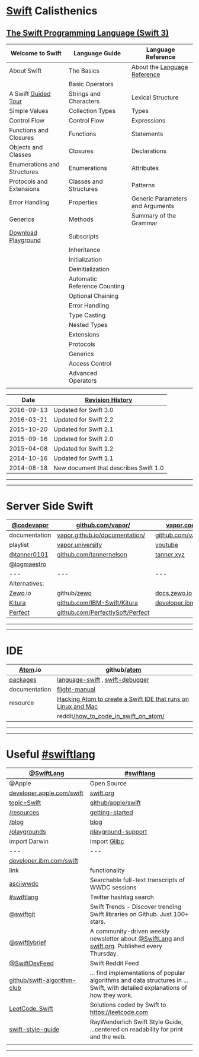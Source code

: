 # [Swift] Calisthenics

## [The Swift Programming Language (Swift 3)][documentation]

| Welcome to Swift            | Language Guide                | Language Reference                |
|---                          |---                            |---                                |
| About Swift                 | The Basics                    | About the [Language Reference]    |
|                             | Basic Operators               |                                   |
| A Swift [Guided Tour]       | Strings and Characters        | Lexical Structure                 |
| Simple Values               | Collection Types              | Types                             |
| Control Flow                | Control Flow                  | Expressions                       |
| Functions and Closures      | Functions                     | Statements                        |
| Objects and Classes         | Closures                      | Declarations                      |
| Enumerations and Structures | Enumerations                  | Attributes                        |
| Protocols and Extensions    | Classes and Structures        | Patterns                          |
| Error Handling              | Properties                    | Generic Parameters and Arguments  |
| Generics                    | Methods                       | Summary of the Grammar            |
| [Download Playground]       | Subscripts                    | |
|                             | Inheritance                   | |
|                             | Initialization                | |
|                             | Deinitialization              | |
|                             | Automatic Reference Counting  | |
|                             | Optional Chaining             | |
|                             | Error Handling                | |
|                             | Type Casting                  | |
|                             | Nested Types                  | |
|                             | Extensions                    | |
|                             | Protocols                     | |
|                             | Generics                      | |
|                             | Access Control                | |
|                             | Advanced Operators            | |
| | | |




| Date | [Revision History] |
|---|---|
| 2016-09-13 | Updated for Swift 3.0 |
| 2016-03-21 | Updated for Swift 2.2 |
| 2015-10-20 | Updated for Swift 2.1 |
| 2015-09-16 | Updated for Swift 2.0 |
| 2015-04-08 | Updated for Swift 1.2 |
| 2014-10-16 | Updated for Swift 1.1 |
| 2014-08-18 | New document that describes Swift 1.0 |




---

[@SwiftLang]: https://twitter.com/SwiftLang

[swift.org]: https://swift.org/
[blog]: https://swift.org/blog/
[playground-support]: https://swift.org/playground-support/

[developer.apple.com/swift]: https://developer.apple.com/swift/
[/blog]: https://developer.apple.com/swift/blog/
[/playgrounds]: https://developer.apple.com/swift/playgrounds/
[/resources]: https://developer.apple.com/swift/resources/
[topic=Swift]: https://developer.apple.com/library/prerelease/content/navigation/#section=Topics&topic=Swift

[github/apple/swift]: https://github.com/apple/swift


[Swift]: https://swift.org/

[documentation]: https://developer.apple.com/library/content/documentation/Swift/Conceptual/Swift_Programming_Language/

[Revision History]: https://developer.apple.com/library/content/documentation/Swift/Conceptual/Swift_Programming_Language/RevisionHistory.html

[Guided Tour]: https://developer.apple.com/library/content/documentation/Swift/Conceptual/Swift_Programming_Language/GuidedTour.html

[Download Playground]: https://developer.apple.com/library/content/documentation/Swift/Conceptual/Swift_Programming_Language/GuidedTour.playground.zip

[Language Reference]: https://developer.apple.com/library/content/documentation/Swift/Conceptual/Swift_Programming_Language/AboutTheLanguageReference.html




---

# Server Side Swift

| [@codevapor]    | [github.com/vapor/]               | [vapor.codes] , [qutheory.io]     |
|---              |---  |---  |
| documentation   | [vapor.github.io/documentation/]  | [github.com/vapor/documentation/] |
| playlist        | [vapor.university]                | [youtube]                         |
| [@tanner0101]   | [github.com/tannernelson]         | [tanner.xyz]                      |
| [@logmaestro]   | | |
|---              |---  |---  |
| Alternatives:    |     |     |
| [Zewo].io       | github/[zewo] | [docs.zewo.io] |
| [Kitura]        |  [github.com/IBM-Swift/Kitura]              | [developer.ibm.com/swift] |
| [Perfect]       | [github.com/PerfectlySoft/Perfect]         |                |

---

[github.com/vapor/]: https://github.com/vapor/

[vapor.github.io/documentation/]: https://vapor.github.io/documentation/
[github.com/vapor/documentation/]: https://github.com/vapor/documentation/

[vapor.codes]: http://vapor.codes
[qutheory.io]: http://qutheory.io

[vapor.university]: http://vapor.university
[@codevapor]: https://twitter.com/codevapor
[youtube]: https://www.youtube.com/channel/UCkxCv2ZkF4PLTqnQdwCUXKA

[github.com/tannernelson]: https://github.com/tannernelson
[@tanner0101]: https://twitter.com/@tanner0101
[tanner.xyz]: http://tanner.xyz

[@logmaestro]: https://twitter.com/logmaestro

[Zewo]: http://www.zewo.io
[zewo]: https://github.com/zewo/zewo
[docs.zewo.io]: https://docs.zewo.io

[Kitura]: https://developer.ibm.com/swift/kitura
[github.com/IBM-Swift/Kitura]: https://github.com/IBM-Swift/Kitura
[developer.ibm.com/swift]: https://developer.ibm.com/swift/

[Perfect]: http://perfect.org
[github.com/PerfectlySoft/Perfect]: https://github.com/PerfectlySoft/Perfect

---

# IDE

| [Atom].io     | github/[atom] |
|---            |---            |
| [packages]    | [language-swift] ,  [swift-debugger]          |
| documentation | [flight-manual] |
| resource  | [Hacking Atom to create a Swift IDE that runs on Linux and Mac] |
|           | reddit[/how_to_code_in_swift_on_atom/]  |

---

[Atom]: https://atom.io

[packages]: https://atom.io/packages
[language-swift]: https://github.com/freebroccolo/atom-language-swift
[swift-debugger]: https://github.com/aciidb0mb3r/atom-swift-debugger

[Hacking Atom to create a Swift IDE that runs on Linux and Mac]: https://medium.com/@Aciid/hacking-atom-to-create-a-swift-ide-that-runs-on-linux-and-mac-c7d9520a0fac#.nvmyss5l4
[/how_to_code_in_swift_on_atom/]: https://www.reddit.com/r/learnprogramming/comments/43yvu9/how_to_code_in_swift_on_atom/

[atom]: https://github.com/atom/atom

[flight-manual]: http://flight-manual.atom.io

---

# Useful [#swiftlang]

| [@SwiftLang] | [#swiftlang] |
| ---   | --- |
| @Apple | Open Source           |
| [developer.apple.com/swift] | [swift.org]   |
| [topic=Swift]       | [github/apple/swift]  |
| [/resources]        | [getting-started]     |
| [/blog]             | [blog]                |
| [/playgrounds]      | [playground-support]  |
| import Darwin |  import [Glibc] |
| --- | --- |
| [developer.ibm.com/swift] | |
| link  | functionality |
| [asciiwwdc] | Searchable full-text transcripts of WWDC sessions |
| [#swiftlang] | Twitter hashtag search
| [@swiftgit] | Swift Trends - Discover trending Swift libraries on Github. Just 100+ stars. |
| [@swiftlybrief] | A community-driven weekly newsletter about [@SwiftLang] and [swift.org]. Published every Thursday. |
| [@SwiftDevFeed] | Swift Reddit Feed |
| [github/swift-algorithm-club] | ... find implementations of popular algorithms and data structures in ... Swift, with detailed explanations of how they work. |
| [LeetCode_Swift] | Solutions coded by Swift to <https://leetcode.com>  |
| [swift-style-guide] | RayWenderlich Swift Style Guide, ...centered on readability for print and the web.|
| | |

---

[asciiwwdc]: http://asciiwwdc.com
[@swiftgit]: https://twitter.com/swiftgit
[#swiftlang]: https://twitter.com/hashtag/swiftlang
[@swiftlybrief]: https://twitter.com/swiftlybrief
[@SwiftDevFeed]: https://twitter.com/SwiftDevFeed
[github/swift-algorithm-club]: https://github.com/raywenderlich/swift-algorithm-club

[getting-started]: https://swift.org/getting-started/

[Glibc]: https://www.gnu.org/software/libc/

[LeetCode_Swift]: https://github.com/soapyigu/LeetCode_Swift
[swift-style-guide]: https://github.com/raywenderlich/swift-style-guide
